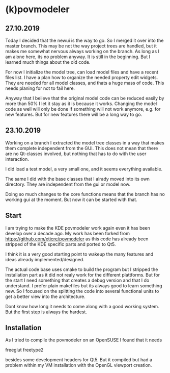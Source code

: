# (k)povmodeler

## 27.10.2019
Today I decided that the newui is the way to go. So I merged it over into the master branch.
This may be not the way project trees are handled, but it makes me somewhat nervous always working on the branch. As long as I am alone here, its no problem anyway.
It is still in the beginning. But I learned much things about the old code.

For now I initialize the model tree, can load model files and have a recent files list.
I have a plan how to organize the needed property edit widgets. They are needed for all model classes, and thats a huge mass of code. This needs planing for not to fail here.

Anyway that I believe that the original model code can be reduced easily by more than 50% I let it stay as it is because it works.
Changing the model code as well will only be done if something will not work anymore, e.g. for new features. But for new features there will be a long way to go.

## 23.10.2019
Working on a branch I extracted the model tree classes in a way that makes them complete independent from the GUI.
This does not mean that there are no Qt-classes involved, but nothing that has to do with the user interaction.

I did load a test model, a very small one, and it seems everything available. 

The same I did with the base classes that I alrady moved into its own directory. They are independent from the gui or model now.

Doing so much changes to the core functions means that the branch has no working gui at the moment. But now it can be started with that.

## Start 

I am trying to make the KDE povmodeler work again even it has been develop over a decade ago.
My work has been forked from https://github.com/eticre/povmodeler as this code has already been stripped of the KDE specific parts and ported to Qt5.

I think it is a very good starting point to wakeup the many features and ideas already implemented/designed.

The actual code base uses cmake to build the program but I stripped the installation part as it did not realy work for the different plattforms.
But for the start I need something that creates a debug version and that I do understand. I prefer plain makefiles but its always good to learn something new.
So I focused on the splitting the code into several functional units to get a better view into the architecture.

Dont know how long it needs to come along with a good working system. But the first step is always the hardest.

## Installation

As I tried to compile the povmodeler on an OpenSUSE I found that it needs

freeglut
freetype2

besides some development headers for Qt5. But it compiled but had a problem within my VM installation with the OpenGL viewport creation.
